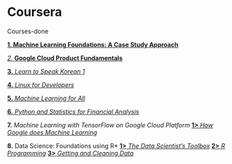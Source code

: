 # Coursera
Courses-done


[**1.  Machine Learning Foundations: A Case Study Approach**](https://www.coursera.org/account/accomplishments/verify/SHCTQCCMXTKR)


[*2.* **Google Cloud Product Fundamentals**](https://www.coursera.org/account/accomplishments/verify/WSZNTURN6N4K)

[**3.** *Learn to Speak Korean 1*](https://www.coursera.org/account/accomplishments/verify/FRZSKQL28PA7)

[**4.** *Linux for Developers*](https://www.coursera.org/account/accomplishments/verify/2L8B23WAJ8H3)


[**5.** *Machine Learning for All*](https://www.coursera.org/account/accomplishments/verify/SLHGZ58W3SK4)


[**6.** *Python and Statistics for Financial Analysis*](https://www.coursera.org/account/accomplishments/verify/27G54KBJ693U)


**7.**  *Machine Learning with TensorFlow on Google Cloud Platform*
		[**1>** *How Google does Machine Learning*](https://www.coursera.org/account/accomplishments/verify/JA3X5X6VC7Z9)
    
**8.**  Data Science: Foundations using R*
		[**1>** *The Data Scientist’s Toolbox*](https://www.coursera.org/account/accomplishments/verify/VYDLQ9W8VVDX)
		[**2>** *R Programming*](https://www.coursera.org/account/accomplishments/verify/EWZWT4P3MYVU)
		[**3>**  *Getting and Cleaning Data*](https://www.coursera.org/account/accomplishments/verify/9TPXFMSGBE38)
